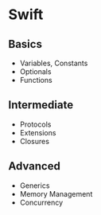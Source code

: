 # Swift

## Basics
- Variables, Constants
- Optionals
- Functions

## Intermediate
- Protocols
- Extensions
- Closures

## Advanced
- Generics
- Memory Management
- Concurrency
